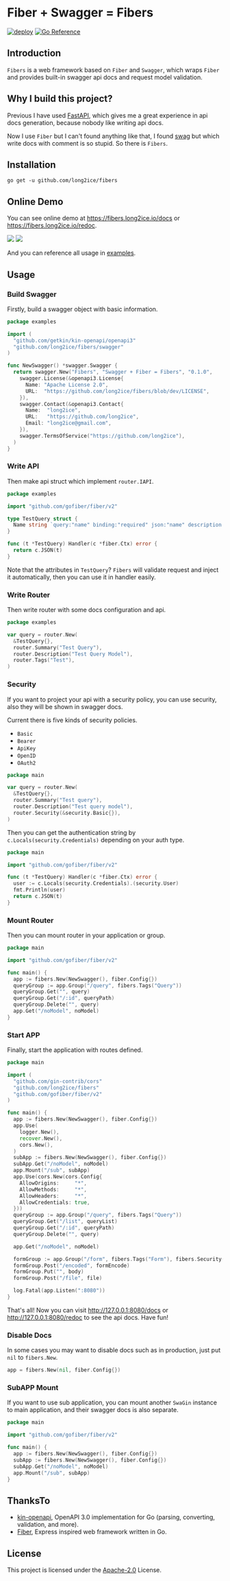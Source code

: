 # Fiber + Swagger = Fibers

[![deploy](https://github.com/long2ice/fibers/actions/workflows/deploy.yml/badge.svg)](https://github.com/long2ice/fibers/actions/workflows/deploy.yml)
[![Go Reference](https://pkg.go.dev/badge/github.com/long2ice/fibers.svg)](https://pkg.go.dev/github.com/long2ice/fibers)

## Introduction

`Fibers` is a web framework based on `Fiber` and `Swagger`, which wraps `Fiber` and provides built-in swagger api docs
and request model validation.

## Why I build this project?

Previous I have used [FastAPI](https://github.com/tiangolo/fastapi), which gives me a great experience in api docs
generation, because nobody like writing api docs.

Now I use `Fiber` but I can't found anything like that, I found [swag](https://github.com/swaggo/swag) but which write
docs with comment is so stupid. So there is `Fibers`.

## Installation

```shell
go get -u github.com/long2ice/fibers
```

## Online Demo

You can see online demo at <https://fibers.long2ice.io/docs> or <https://fibers.long2ice.io/redoc>.

![](https://raw.githubusercontent.com/long2ice/fibers/dev/images/docs.png)
![](https://raw.githubusercontent.com/long2ice/fibers/dev/images/redoc.png)

And you can reference all usage in [examples](https://github.com/long2ice/fibers/tree/dev/examples).

## Usage

### Build Swagger

Firstly, build a swagger object with basic information.

```go
package examples

import (
  "github.com/getkin/kin-openapi/openapi3"
  "github.com/long2ice/fibers/swagger"
)

func NewSwagger() *swagger.Swagger {
  return swagger.New("Fibers", "Swagger + Fiber = Fibers", "0.1.0",
    swagger.License(&openapi3.License{
      Name: "Apache License 2.0",
      URL:  "https://github.com/long2ice/fibers/blob/dev/LICENSE",
    }),
    swagger.Contact(&openapi3.Contact{
      Name:  "long2ice",
      URL:   "https://github.com/long2ice",
      Email: "long2ice@gmail.com",
    }),
    swagger.TermsOfService("https://github.com/long2ice"),
  )
}
```

### Write API

Then make api struct which implement `router.IAPI`.

```go
package examples

import "github.com/gofiber/fiber/v2"

type TestQuery struct {
  Name string `query:"name" binding:"required" json:"name" description:"name of model" default:"test"`
}

func (t *TestQuery) Handler(c *fiber.Ctx) error {
  return c.JSON(t)
}
```

Note that the attributes in `TestQuery`? `Fibers` will validate request and inject it automatically, then you can use it
in handler easily.

### Write Router

Then write router with some docs configuration and api.

```go
package examples

var query = router.New(
  &TestQuery{},
  router.Summary("Test Query"),
  router.Description("Test Query Model"),
  router.Tags("Test"),
)
```

### Security

If you want to project your api with a security policy, you can use security, also they will be shown in swagger docs.

Current there is five kinds of security policies.

- `Basic`
- `Bearer`
- `ApiKey`
- `OpenID`
- `OAuth2`

```go
package main

var query = router.New(
  &TestQuery{},
  router.Summary("Test query"),
  router.Description("Test query model"),
  router.Security(&security.Basic{}),
)
```

Then you can get the authentication string by `c.Locals(security.Credentials)` depending on your auth type.

```go
package main

import "github.com/gofiber/fiber/v2"

func (t *TestQuery) Handler(c *fiber.Ctx) error {
  user := c.Locals(security.Credentials).(security.User)
  fmt.Println(user)
  return c.JSON(t)
}
```

### Mount Router

Then you can mount router in your application or group.

```go
package main

import "github.com/gofiber/fiber/v2"

func main() {
  app := fibers.New(NewSwagger(), fiber.Config{})
  queryGroup := app.Group("/query", fibers.Tags("Query"))
  queryGroup.Get("", query)
  queryGroup.Get("/:id", queryPath)
  queryGroup.Delete("", query)
  app.Get("/noModel", noModel)
}

```

### Start APP

Finally, start the application with routes defined.

```go
package main

import (
  "github.com/gin-contrib/cors"
  "github.com/long2ice/fibers"
  "github.com/gofiber/fiber/v2"
)

func main() {
  app := fibers.New(NewSwagger(), fiber.Config{})
  app.Use(
    logger.New(),
    recover.New(),
    cors.New(),
  )
  subApp := fibers.New(NewSwagger(), fiber.Config{})
  subApp.Get("/noModel", noModel)
  app.Mount("/sub", subApp)
  app.Use(cors.New(cors.Config{
    AllowOrigins:     "*",
    AllowMethods:     "*",
    AllowHeaders:     "*",
    AllowCredentials: true,
  }))
  queryGroup := app.Group("/query", fibers.Tags("Query"))
  queryGroup.Get("/list", queryList)
  queryGroup.Get("/:id", queryPath)
  queryGroup.Delete("", query)

  app.Get("/noModel", noModel)

  formGroup := app.Group("/form", fibers.Tags("Form"), fibers.Security(&security.Bearer{}))
  formGroup.Post("/encoded", formEncode)
  formGroup.Put("", body)
  formGroup.Post("/file", file)

  log.Fatal(app.Listen(":8080"))
}
```

That's all! Now you can visit <http://127.0.0.1:8080/docs> or <http://127.0.0.1:8080/redoc> to see the api docs. Have
fun!

### Disable Docs

In some cases you may want to disable docs such as in production, just put `nil` to `fibers.New`.

```go
app = fibers.New(nil, fiber.Config{})
```

### SubAPP Mount

If you want to use sub application, you can mount another `SwaGin` instance to main application, and their swagger docs
is also separate.

```go
package main

import "github.com/gofiber/fiber/v2"

func main() {
  app := fibers.New(NewSwagger(), fiber.Config{})
  subApp := fibers.New(NewSwagger(), fiber.Config{})
  subApp.Get("/noModel", noModel)
  app.Mount("/sub", subApp)
}

```

## ThanksTo

- [kin-openapi](https://github.com/getkin/kin-openapi), OpenAPI 3.0 implementation for Go (parsing, converting,
  validation, and more).
- [Fiber](https://github.com/gofiber/fiber), Express inspired web framework written in Go.

## License

This project is licensed under the
[Apache-2.0](https://github.com/long2ice/fibers/blob/master/LICENSE)
License.
